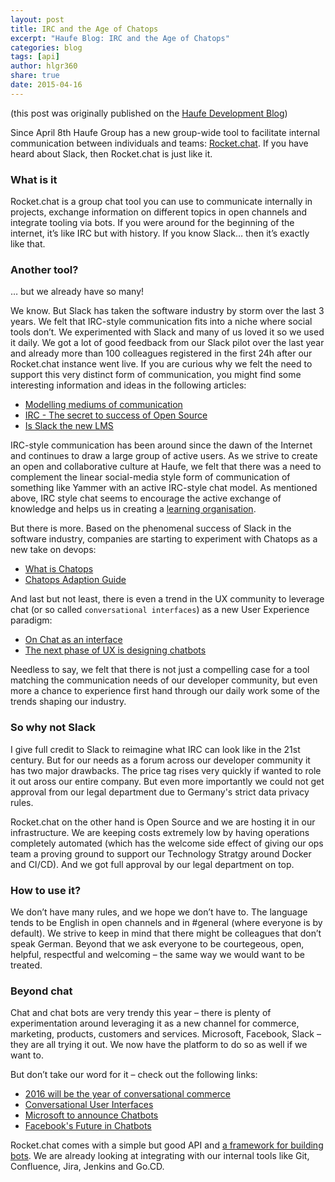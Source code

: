 ```yaml
---
layout: post
title: IRC and the Age of Chatops
excerpt: "Haufe Blog: IRC and the Age of Chatops"
categories: blog
tags: [api]
author: hlgr360
share: true
date: 2015-04-16
---
```


(this post was originally published on the [Haufe Development Blog](http://work.haufegroup.io))

Since April 8th Haufe Group has a new group-wide tool to facilitate internal communication between individuals and teams: [Rocket.chat](https://rocket.chat). If you have heard about Slack, then Rocket.chat is just like it.

### What is it
Rocket.chat is a group chat tool you can use to communicate internally in projects, exchange information on different topics in open channels and integrate tooling via bots. If you were around for the beginning of the internet, it’s like IRC but with history. If you know Slack… then it’s exactly like that. 

### Another tool?
… but we already have so many!

We know. But Slack has taken the software industry by storm over the last 3 years. We felt that IRC-style communication fits into a niche where social tools don’t. We experimented with Slack and many of us loved it so we used it daily. We got a lot of good feedback from our Slack pilot over the last year and already more than 100 colleagues registered in the first 24h after our Rocket.chat instance went live. 
If you are curious why we felt the need to support this very distinct form of communication, you might find some interesting information and ideas in the following articles:

* [Modelling mediums of communication](http://techcrunch.com/2015/04/07/modeling-mediums-of-communication/)
* [IRC - The secret to success of Open Source](https://developer.ibm.com/opentech/2015/12/20/irc-the-secret-to-success-in-open-source/)
* [Is Slack the new LMS](https://medium.com/synapse/is-slack-the-new-lms-7d1c15ff964f#.m6r5c1b31)

IRC-style communication has been around since the dawn of the Internet and continues to draw a large group of active users. As we strive to create an open and collaborative culture at Haufe, we felt that there was a need to complement the linear social-media style form of communication of something like Yammer with an active IRC-style chat model. As mentioned above, IRC style chat seems to encourage the active exchange of knowledge and helps us in creating a [learning organisation](https://en.wikipedia.org/wiki/Learning_organization).

But there is more. Based on the phenomenal success of Slack in the software industry, companies are starting to experiment with Chatops as a new take on devops:

* [What is Chatops](https://www.pagerduty.com/blog/what-is-chatops/)
* [Chatops Adaption Guide](http://blogs.atlassian.com/2016/01/what-is-chatops-adoption-guide/)

And last but not least, there is even a trend in the UX community to leverage chat (or so called `conversational interfaces`) as a new User Experience paradigm:

* [On Chat as an interface](https://medium.com/@acroll/on-chat-as-interface-92a68d2bf854#.vhtlcvkxj)
* [The next phase of UX is designing chatbots](http://www.fastcodesign.com/3054934/the-next-phase-of-ux-designing-chatbot-personalities)

Needless to say, we felt that there is not just a compelling case for a tool matching the communication needs of our developer community, but even more a chance to experience first hand through our daily work some of the trends shaping our industry.

### So why not Slack
I give full credit to Slack to reimagine what IRC can look like in the 21st century. But for our needs as a forum across our developer community it has two major drawbacks. The price tag rises very quickly if wanted to role it out aross our entire company. But even more importantly we could not get approval from our legal department due to Germany's strict data privacy rules. 

Rocket.chat on the other hand is Open Source and we are hosting it in our infrastructure. We are keeping costs extremely low by having operations completely automated (which has the welcome side effect of giving our ops team a proving ground to support our Technology Stratgy around Docker and CI/CD). And we got full approval by our legal department on top.

### How to use it?
We don’t have many rules, and we hope we don’t have to. The language tends to be English in open channels and in #general (where everyone is by default). We strive to keep in mind that there might be colleagues that don’t speak German. Beyond that we ask everyone to be courtegeous, open, helpful, respectful and welcoming – the same way we would want to be treated. 

### Beyond chat
Chat and chat bots are very trendy this year – there is plenty of experimentation around leveraging it as a new channel for commerce, marketing, products, customers and services. Microsoft, Facebook, Slack – they are all trying it out. We now have the platform to do so as well if we want to.

But don’t take our word for it – check out the following links:

* [2016 will be the year of conversational commerce](https://medium.com/chris-messina/2016-will-be-the-year-of-conversational-commerce-1586e85e3991#.aathpymsh)
* [Conversational User Interfaces](http://www.wired.com/2013/03/conversational-user-interface/)
* [Microsoft to announce Chatbots](http://uk.businessinsider.com/microsoft-to-announce-chatbots-2016-3)
* [Facebook's Future in Chatbots](http://www.platformnation.com/2016/04/15/a-future-of-chatbots/)

Rocket.chat comes with a simple but good API and [a framework for building bots](https://github.com/RocketChat/hubot-rocketchat). We are already looking at integrating with our internal tools like Git, Confluence, Jira, Jenkins and Go.CD.

